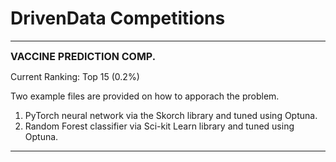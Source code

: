 # DrivenData Competitions

<hr></hr>
<span style="font-size:16px;"><b>VACCINE PREDICTION COMP.</b></span>

Current Ranking: Top 15 (0.2%)

Two example files are provided on how to apporach the problem.
1. PyTorch neural network via the Skorch library and tuned using Optuna.
2. Random Forest classifier via Sci-kit Learn library and tuned using Optuna.

<hr></hr>
